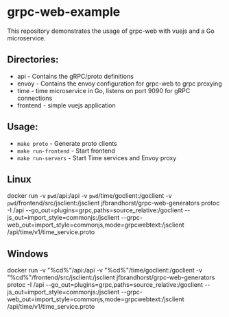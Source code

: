 # grpc-web-example

This repository demonstrates the usage of grpc-web with vuejs and a Go microservice.

## Directories:
* api - Contains the gRPC/proto definitions
* envoy - Contains the envoy configuration for grpc-web to grpc proxying
* time - time microservice in Go, listens on port 9090 for gRPC connections
* frontend - simple vuejs application

## Usage:
* `make proto` - Generate proto clients
* `make run-frontend` - Start frontend
* `make run-servers` - Start Time services and Envoy proxy

## Linux
docker run -v `pwd`/api:/api -v `pwd`/time/goclient:/goclient -v `pwd`/frontend/src/jsclient:/jsclient jfbrandhorst/grpc-web-generators protoc -I /api --go_out=plugins=grpc,paths=source_relative:/goclient --js_out=import_style=commonjs:/jsclient --grpc-web_out=import_style=commonjs,mode=grpcwebtext:/jsclient /api/time/v1/time_service.proto

## Windows
docker run -v "%cd%"/api:/api -v "%cd%"/time/goclient:/goclient -v "%cd%"/frontend/src/jsclient:/jsclient jfbrandhorst/grpc-web-generators protoc -I /api --go_out=plugins=grpc,paths=source_relative:/goclient --js_out=import_style=commonjs:/jsclient --grpc-web_out=import_style=commonjs,mode=grpcwebtext:/jsclient /api/time/v1/time_service.proto